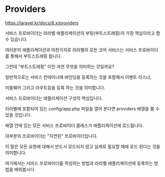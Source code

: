 # Providers

https://laravel.kr/docs/8.x/providers

서비스 프로바이더는 라라벨 애플리케이션의 부팅(부트스트래핑)의 가장 핵심이라고 할 수 있습니다.

여러분의 애플리케이션과 마찬가지로 라라벨의 모든 코어 서비스는 서비스 프로바이더를 통해서 부트스트래핑 됩니다.

그런데 "부트스트래핑" 이란 과연 무엇을 의미하는 것일까요?

일반적으로는 서비스 컨테이너에 바인딩을 등록하는 것을 포함해서 이벤트 리스너,

미들웨어 그리고 라우트등을 등록 하는 것을 의미합니다.

서비스 프로바이더는 애플리케이션 구성의 핵심입니다.

라라벨에 포함되어 있는 config/app.php 파일을 열어 본다면 providers 배열을 볼 수 있을 것입니다.

배열 안에 있는 모든 서비스 프로바이더 클래스가 애플리케이션에 로드됩니다.

대부분의 프로바이더는 "지연된" 프로바이더입니다. 

이 말은 모든 요청에 대해서 반드시 로드되지 않고 실제로 필요할 때에 로드 된다는 것을 의미합니다.

여기에서는 서비스 프로바이더를 작성하는 방법과 라라벨 애플리케이션에 등록하는 방법을 배워봅시다.


